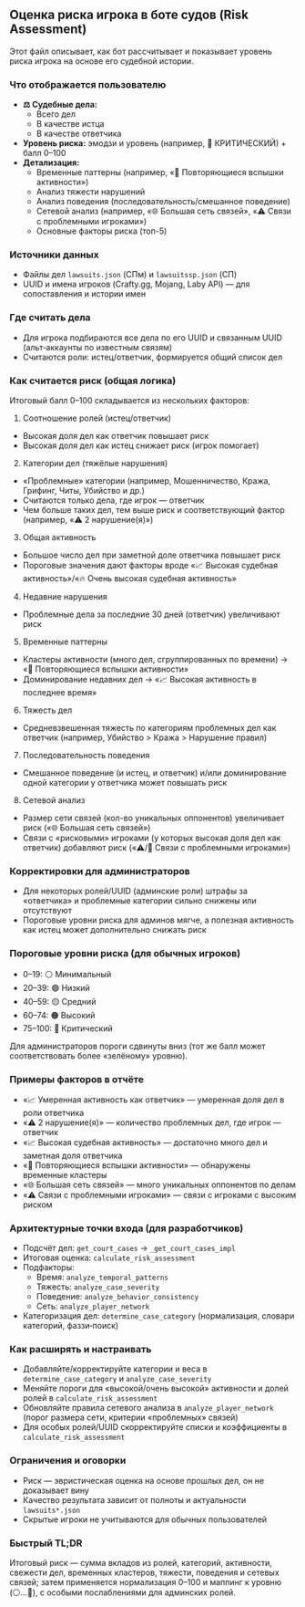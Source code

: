## Оценка риска игрока в боте судов (Risk Assessment)

Этот файл описывает, как бот рассчитывает и показывает уровень риска игрока на основе его судебной истории.

### Что отображается пользователю
- **⚖️ Судебные дела:**
  - Всего дел
  - В качестве истца
  - В качестве ответчика
- **Уровень риска:** эмодзи и уровень (например, 🔴 КРИТИЧЕСКИЙ) + балл 0–100
- **Детализация:**
  - Временные паттерны (например, «🔄 Повторяющиеся вспышки активности»)
  - Анализ тяжести нарушений
  - Анализ поведения (последовательность/смешанное поведение)
  - Сетевой анализ (например, «🌐 Большая сеть связей», «⚠️ Связи с проблемными игроками»)
  - Основные факторы риска (топ-5)

### Источники данных
- Файлы дел `lawsuits.json` (СПм) и `lawsuitssp.json` (СП)
- UUID и имена игроков (Crafty.gg, Mojang, Laby API) — для сопоставления и истории имен

### Где считать дела
- Для игрока подбираются все дела по его UUID и связанным UUID (альт‑аккаунты по известным связям)
- Считаются роли: истец/ответчик, формируется общий список дел

### Как считается риск (общая логика)
Итоговый балл 0–100 складывается из нескольких факторов:

1) Соотношение ролей (истец/ответчик)
- Высокая доля дел как ответчик повышает риск
- Высокая доля дел как истец снижает риск (игрок помогает)

2) Категории дел (тяжёлые нарушения)
- «Проблемные» категории (например, Мошенничество, Кража, Грифинг, Читы, Убийство и др.)
- Считаются только дела, где игрок — ответчик
- Чем больше таких дел, тем выше риск и соответствующий фактор (например, «⚠️ 2 нарушение(я)»)

3) Общая активность
- Большое число дел при заметной доле ответчика повышает риск
- Пороговые значения дают факторы вроде «📈 Высокая судебная активность»/«🔥 Очень высокая судебная активность»

4) Недавние нарушения
- Проблемные дела за последние 30 дней (ответчик) увеличивают риск

5) Временные паттерны
- Кластеры активности (много дел, сгруппированных по времени) → «🔄 Повторяющиеся вспышки активности»
- Доминирование недавних дел → «📈 Высокая активность в последнее время»

6) Тяжесть дел
- Средневзвешенная тяжесть по категориям проблемных дел как ответчик (например, Убийство > Кража > Нарушение правил)

7) Последовательность поведения
- Смешанное поведение (и истец, и ответчик) и/или доминирование одной категории у ответчика может повышать риск

8) Сетевой анализ
- Размер сети связей (кол-во уникальных оппонентов) увеличивает риск («🌐 Большая сеть связей»)
- Связи с «рисковыми» игроками (у которых высокая доля дел как ответчик) добавляют риск («⚠️/🚨 Связи с проблемными игроками»)

### Корректировки для администраторов
- Для некоторых ролей/UUID (админские роли) штрафы за «ответчика» и проблемные категории сильно снижены или отсутствуют
- Пороговые уровни риска для админов мягче, а полезная активность как истец может дополнительно снижать риск

### Пороговые уровни риска (для обычных игроков)
- 0–19: ⚪ Минимальный
- 20–39: 🟢 Низкий
- 40–59: 🟡 Средний
- 60–74: 🟠 Высокий
- 75–100: 🔴 Критический

Для администраторов пороги сдвинуты вниз (тот же балл может соответствовать более «зелёному» уровню).

### Примеры факторов в отчёте
- «📈 Умеренная активность как ответчик» — умеренная доля дел в роли ответчика
- «⚠️ 2 нарушение(я)» — количество проблемных дел, где игрок — ответчик
- «📈 Высокая судебная активность» — достаточно много дел и заметная доля ответчика
- «🔄 Повторяющиеся вспышки активности» — обнаружены временные кластеры
- «🌐 Большая сеть связей» — много уникальных оппонентов по делам
- «⚠️ Связи с проблемными игроками» — связи с игроками с высоким риском

### Архитектурные точки входа (для разработчиков)
- Подсчёт дел: `get_court_cases` → `_get_court_cases_impl`
- Итоговая оценка: `calculate_risk_assessment`
- Подфакторы:
  - Время: `analyze_temporal_patterns`
  - Тяжесть: `analyze_case_severity`
  - Поведение: `analyze_behavior_consistency`
  - Сеть: `analyze_player_network`
- Категоризация дел: `determine_case_category` (нормализация, словари категорий, фаззи‑поиск)

### Как расширять и настраивать
- Добавляйте/корректируйте категории и веса в `determine_case_category` и `analyze_case_severity`
- Меняйте пороги для «высокой/очень высокой» активности и долей ролей в `calculate_risk_assessment`
- Обновляйте правила сетевого анализа в `analyze_player_network` (порог размера сети, критерии «проблемных» связей)
- Для особых ролей/UUID скорректируйте списки и коэффициенты в `calculate_risk_assessment`

### Ограничения и оговорки
- Риск — эвристическая оценка на основе прошлых дел, он не доказывает вину
- Качество результата зависит от полноты и актуальности `lawsuits*.json`
- Скрытые игроки не учитываются для обычных пользователей

### Быстрый TL;DR
Итоговый риск — сумма вкладов из ролей, категорий, активности, свежести дел, временных кластеров, тяжести, поведения и сетевых связей; затем применяется нормализация 0–100 и маппинг к уровню (⚪…🔴), с особыми послаблениями для админских ролей.


